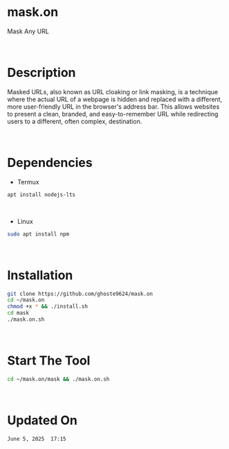 # mask.on
Mask Any URL 

<br>

# Description 
Masked URLs, also known as URL cloaking or link masking, is a technique where the actual URL of a webpage is hidden and replaced with a different, more user-friendly URL in the browser's address bar. This allows websites to present a clean, branded, and easy-to-remember URL while redirecting users to a different, often complex, destination. 

<br>

# Dependencies 
* Termux
```bash
apt install nodejs-lts 
```

<br>

* Linux
```bash
sudo apt install npm
```

<br>

# Installation 
```bash
git clone https://github.com/ghoste9624/mask.on
cd ~/mask.on
chmod +x * && ./install.sh 
cd mask
./mask.on.sh
```

<br>

# Start The Tool
```bash
cd ~/mask.on/mask && ./mask.on.sh
```
       
<br>

# Updated On 
``
June 5, 2025  17:15
``


